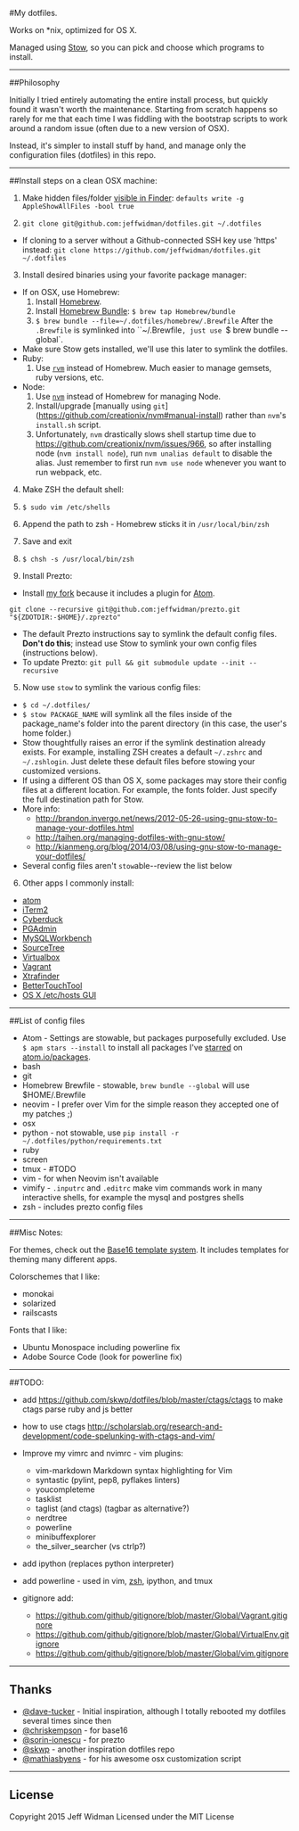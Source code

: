#My dotfiles.

Works on *nix, optimized for OS X.

Managed using [Stow](http://www.gnu.org/software/stow/), so you can pick and
choose which programs to install.


---
##Philosophy

Initially I tried entirely automating the entire install process, but quickly
found it wasn't worth the maintenance. Starting from scratch happens so rarely
for me that each time I was fiddling with the bootstrap scripts to work around
a random issue (often due to a new version of OSX).

Instead, it's simpler to install stuff by hand, and manage only the
configuration files (dotfiles) in this repo.


---
##Install steps on a clean OSX machine:

1. Make hidden files/folder [visible in Finder](http://apple.stackexchange.com/questions/99213/is-it-possible-to-always-show-hidden-dotfiles-in-open-save-dialogs):
      `defaults write -g AppleShowAllFiles -bool true`

2. `git clone git@github.com:jeffwidman/dotfiles.git ~/.dotfiles`
  - If cloning to a server without a Github-connected SSH key use 'https' instead:
      `git clone https://github.com/jeffwidman/dotfiles.git ~/.dotfiles`

3. Install desired binaries using your favorite package manager:
  - If on OSX, use Homebrew:
    1. Install [Homebrew](http://brew.sh/).
    2. Install [Homebrew Bundle](https://github.com/Homebrew/homebrew-bundle): `$ brew tap Homebrew/bundle`
    3. `$ brew bundle --file=~/.dotfiles/homebrew/.Brewfile`
    After the `.Brewfile` is symlinked into ``~/.Brewfile`, just use `$ brew bundle --global`.
  - Make sure Stow gets installed, we'll use this later to symlink the dotfiles.
  - Ruby:
    1. Use [`rvm`](http://rvm.io/) instead of Homebrew. Much easier to manage
    gemsets, ruby versions, etc.
  - Node:
    1. Use [`nvm`](https://github.com/creationix/nvm) instead of Homebrew for
    managing Node.
    2. Install/upgrade [manually using `git`]
    (https://github.com/creationix/nvm#manual-install) rather than `nvm`'s
    `install.sh` script.
    3. Unfortunately, `nvm` drastically slows shell startup time due to
    https://github.com/creationix/nvm/issues/966, so after installing node
    (`nvm install node`), run `nvm unalias default` to disable the alias. Just
    remember to first run `nvm use node` whenever you want to run webpack, etc.

4. Make ZSH the default shell:
  1. `$ sudo vim /etc/shells`
  2. Append the path to zsh - Homebrew sticks it in `/usr/local/bin/zsh`
  3. Save and exit
  4. `$ chsh -s /usr/local/bin/zsh`

5. Install Prezto:
  - Install [my fork](https://github.com/jeffwidman/prezto) because it includes
  a plugin for [Atom](http://atom.io).

  `git clone --recursive git@github.com:jeffwidman/prezto.git "${ZDOTDIR:-$HOME}/.zprezto"`

  - The default Prezto instructions say to symlink the default config files.
    **Don't do this**; instead use Stow to symlink your own config files (instructions below).
  - To update Prezto: `git pull && git submodule update --init --recursive`

5. Now use `stow` to symlink the various config files:
  - `$ cd ~/.dotfiles/`
  - `$ stow PACKAGE_NAME` will symlink all the files inside of the package_name's folder into the parent directory (in this case, the user's home folder.)
  - Stow thoughtfully raises an error if the symlink destination already exists. For example, installing ZSH creates a default `~/.zshrc` and `~/.zshlogin`. Just delete these default files before stowing your customized versions.
  - If using a different OS than OS X, some packages may store their config files at a different location. For example, the fonts folder. Just specify the full destination path for Stow.
  - More info:
     - http://brandon.invergo.net/news/2012-05-26-using-gnu-stow-to-manage-your-dotfiles.html
     - http://taihen.org/managing-dotfiles-with-gnu-stow/
     - http://kianmeng.org/blog/2014/03/08/using-gnu-stow-to-manage-your-dotfiles/
  - Several config files aren't `stow`able--review the list below

6. Other apps I commonly install:
  - [atom](https://atom.io/)
  - [iTerm2](https://www.iterm2.com/downloads.html)
  - [Cyberduck](https://cyberduck.io/?l=en)
  - [PGAdmin](http://www.pgadmin.org/download/macosx.php)
  - [MySQLWorkbench](http://dev.mysql.com/downloads/workbench/)
  - [SourceTree](https://www.sourcetreeapp.com/)
  - [Virtualbox](https://www.virtualbox.org/wiki/Downloads)
  - [Vagrant](https://www.vagrantup.com/downloads.html)
  - [Xtrafinder](https://www.trankynam.com/xtrafinder/)
  - [BetterTouchTool](http://www.bettertouchtool.net/)
  - [OS X /etc/hosts GUI](https://github.com/specialunderwear/Hosts.prefpane)

---
##List of config files

 - Atom - Settings are stowable, but packages purposefully excluded. Use `$ apm stars --install` to install all packages I've [starred](https://atom.io/users/jeffwidman/stars) on [atom.io/packages](https://atom.io/packages).
 - bash
 - git
 - Homebrew Brewfile - stowable, `brew bundle --global` will use $HOME/.Brewfile
 - neovim - I prefer over Vim for the simple reason they accepted one of my patches ;)
 - osx
 - python - not stowable, use `pip install -r ~/.dotfiles/python/requirements.txt`
 - ruby
 - screen
 - tmux - #TODO
 - vim - for when Neovim isn't available
 - vimify - `.inputrc` and `.editrc` make vim commands work in many interactive
    shells, for example the mysql and postgres shells
 - zsh - includes prezto config files


---
##Misc Notes:

For themes, check out the [Base16 template system](https://github.com/chriskempson/base16). It includes templates for
theming many different apps.

Colorschemes that I like:
 - monokai
 - solarized
 - railscasts

Fonts that I like:
 - Ubuntu Monospace including powerline fix
 - Adobe Source Code (look for powerline fix)


---
##TODO:

 - add https://github.com/skwp/dotfiles/blob/master/ctags/ctags to make ctags parse ruby and js better
 - how to use ctags http://scholarslab.org/research-and-development/code-spelunking-with-ctags-and-vim/

 - Improve my vimrc and nvimrc - vim plugins:
   - vim-markdown Markdown syntax highlighting for Vim
   - syntastic (pylint, pep8, pyflakes linters)
   - youcompleteme
   - tasklist
   - taglist (and ctags) (tagbar as alternative?)
   - nerdtree
   - powerline
   - minibuffexplorer
   - the_silver_searcher (vs ctrlp?)

 - add ipython (replaces python interpreter)

 - add powerline - used in vim, [zsh](http://powerline.readthedocs.org/en/latest/usage/shell-prompts.html), ipython, and tmux

 - gitignore add:
    - https://github.com/github/gitignore/blob/master/Global/Vagrant.gitignore
    - https://github.com/github/gitignore/blob/master/Global/VirtualEnv.gitignore
    - https://github.com/github/gitignore/blob/master/Global/vim.gitignore


---
## Thanks

 - [@dave-tucker](https://github.com/dave-tucker/dotfiles) - Initial inspiration, although I totally rebooted my dotfiles several times since then
 - [@chriskempson](https://github.com/chriskempson/base16) - for base16
 - [@sorin-ionescu](https://github.com/sorin-ionescu/prezto) - for prezto
 - [@skwp](https://github.com/skwp/dotfiles) - another inspiration dotfiles repo
 - [@mathiasbyens](https://github.com/mathiasbynens/dotfiles) - for his awesome osx customization script

---
## License

Copyright 2015 Jeff Widman
Licensed under the MIT License
